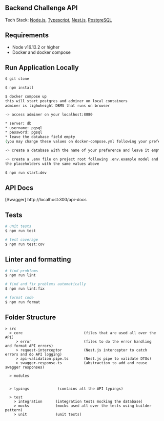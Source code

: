 ## Backend Challenge API

Tech Stack: [Node.js](https://nodejs.org/en/docs/), [Typescript](https://www.typescriptlang.org/docs/), [Nest.js](https://docs.nestjs.com/), [PostgreSQL](https://www.postgresql.org/docs/)

## Requirements

- Node v16.13.2 or higher
- Docker and docker compose

## Run Application Locally

```bash
$ git clone
```

```bash
$ npm install
```

```bash
$ docker compose up
this will start postgres and adminer on local containers
adminer is lighwheight DBMS that runs on browser
```

```bash
-> access adminer on your localhost:8080

* server: db
* username: pgsql
* password: pgsql
* leave the database field empty
(you may change these values on docker-compose.yml following your preferences)

-> create a database with the name of your preference and leave it empty
```

```bash
-> create a .env file on project root following .env.example model and fill
the placeholders with the same values above
```

```bash
$ npm run start:dev
```

## API Docs

[Swagger] http://localhost:300/api-docs

## Tests

```bash
# unit tests
$ npm run test

# test coverage
$ npm run test:cov
```

## Linter and formatting

```bash
# find problems
$ npm run lint

# find and fix problems automatically
$ npm run lint:fix

# format code
$ npm run format
```

## Folder Structure

```
> src
  > core                            (files that are used all over the API)
     > error                        (files to do the error handling and format API errors)
     > request-interceptor          (Nest.js interceptor to catch errors and do API logging)
     > api-validation.pipe.ts       (Nest.js pipe to validate DTOs)
     > swagger-response.ts          (abstraction to add and reuse swagger responses)

  > modules


  > typings             (contains all the API typings)

  > test
    > integration      (integration tests mocking the database)
    > mocks            (mocks used all over the tests using builder pattern)
    > unit             (unit tests)



```
